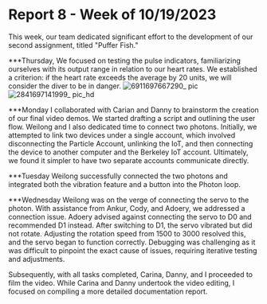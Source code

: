# Report 8 - Week of 10/19/2023 #

This week, our team dedicated significant effort to the development of our second assignment, titled "Puffer Fish."

***Thursday, 
We focused on testing the pulse indicators, familiarizing ourselves with its output range in relation to our heart rates. We established a criterion: if the heart rate exceeds the average by 20 units, we will consider the diver to be in danger. 
![6911697667290_ pic](https://github.com/Berkeley-MDes/tdf-fa23-yanishi1221/assets/75469188/a2c30368-a563-4e23-b5ca-d60ec019d40b)
![2841697141999_ pic_hd](https://github.com/Berkeley-MDes/tdf-fa23-yanishi1221/assets/75469188/1c95b472-b1bd-4026-b821-0e100b91834c)

***Monday
I collaborated with Carian and Danny to brainstorm the creation of our final video demos. We started drafting a script and outlining the user flow. Weilong and I also dedicated time to connect two photons. Initially, we attempted to link two devices under a single account, which involved disconnecting the Particle Account, unlinking the IoT, and then connecting the device to another computer and the Berkeley IoT account. Ultimately, we found it simpler to have two separate accounts communicate directly.

***Tuesday
Weilong successfully connected the two photons and integrated both the vibration feature and a button into the Photon loop.

***Wednesday 
Weilong was on the verge of connecting the servo to the photon. With assistance from Ankur, Cody, and Adoery, we addressed a connection issue. Adoery advised against connecting the servo to D0 and recommended D1 instead. After switching to D1, the servo vibrated but did not rotate. Adjusting the rotation speed from 1500 to 3000 resolved this, and the servo began to function correctly. Debugging was challenging as it was difficult to pinpoint the exact cause of issues, requiring iterative testing and adjustments.

Subsequently, with all tasks completed, Carina, Danny, and I proceeded to film the video. While Carina and Danny undertook the video editing, I focused on compiling a more detailed documentation report.
